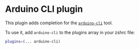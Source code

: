 # Arduino CLI plugin

This plugin adds completion for the
[`arduino-cli`](https://github.com/arduino/arduino-cli) tool.

To use it, add `arduino-cli` to the plugins array in your zshrc file:

```zsh
plugins=(... arduino-cli)
```
